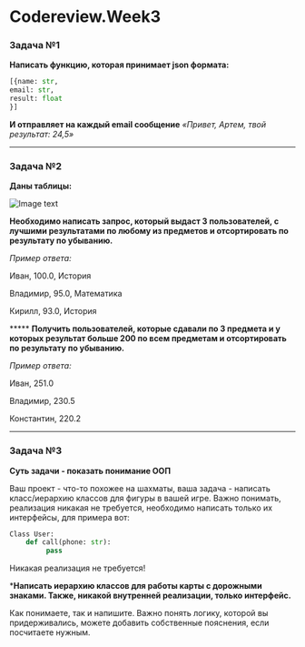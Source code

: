 # Codereview.Week3

### **Задача №1**

**Написать функцию, которая принимает json формата:**

```python
[{name: str,
email: str,
result: float
}]
```

**И отправляет на каждый email сообщение** *«Привет, Артем, твой результат: 24,5»*

---


### **Задача №2**

**Даны таблицы:**

![Image text](https://acidic-attack-da5.notion.site/image/https%3A%2F%2Fs3-us-west-2.amazonaws.com%2Fsecure.notion-static.com%2Fc0567980-4b02-427a-ae0f-f3c6df511cfc%2F%D0%B4%D0%BB%D1%8F_%D0%B7%D0%B0%D0%B4%D0%B0%D1%87%D0%B8.png?table=block&id=ae6474a8-3102-495c-853d-dd031aaa7504&spaceId=d6cebf0c-dfd4-4a4a-a52c-eccb876ca039&width=1020&userId=&cache=v2u)

**Необходимо написать запрос, который выдаст 3 пользователей, с лучшими результатами по любому из предметов и отсортировать по результату по убыванию.**

*Пример ответа:*

Иван, 100.0, История

Владимир, 95.0, Математика

Кирилл, 93.0, История

***** **Получить пользователей, которые сдавали по 3 предмета и у которых результат больше 200 по всем предметам и отсортировать по результату по убыванию.**

*Пример ответа:*

Иван, 251.0

Владимир, 230.5

Константин, 220.2

---

### **Задача №3**

**Суть задачи - показать понимание ООП**

Ваш проект - что-то похожее на шахматы, ваша задача - написать класс/иерархию классов для фигуры в вашей игре. Важно понимать, реализация никакая не требуется, необходимо написать только их интерфейсы, для примера вот:

```python
Class User:
    def call(phone: str):
         pass
```

Никакая реализация не требуется!

***Написать иерархию классов для работы карты с дорожными знаками. Также, никакой внутренней реализации, только интерфейс.**

Как понимаете, так и напишите. Важно понять логику, которой вы придерживались, можете добавить собственные пояснения, если посчитаете нужным.
